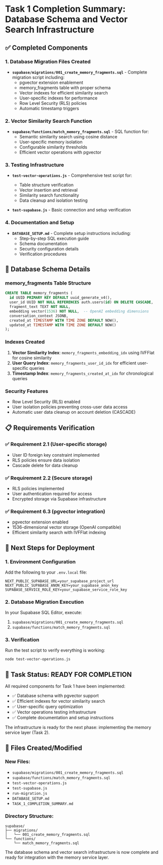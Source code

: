 # Task 1 Completion Summary: Database Schema and Vector Search Infrastructure

## ✅ Completed Components

### 1. Database Migration Files Created
- **`supabase/migrations/001_create_memory_fragments.sql`** - Complete migration script including:
  - pgvector extension enablement
  - memory_fragments table with proper schema
  - Vector indexes for efficient similarity search
  - User-specific indexes for performance
  - Row Level Security (RLS) policies
  - Automatic timestamp triggers

### 2. Vector Similarity Search Function
- **`supabase/functions/match_memory_fragments.sql`** - SQL function for:
  - Semantic similarity search using cosine distance
  - User-specific memory isolation
  - Configurable similarity thresholds
  - Efficient vector operations with pgvector

### 3. Testing Infrastructure
- **`test-vector-operations.js`** - Comprehensive test script for:
  - Table structure verification
  - Vector insertion and retrieval
  - Similarity search functionality
  - Data cleanup and isolation testing

- **`test-supabase.js`** - Basic connection and setup verification

### 4. Documentation and Setup
- **`DATABASE_SETUP.md`** - Complete setup instructions including:
  - Step-by-step SQL execution guide
  - Schema documentation
  - Security configuration details
  - Verification procedures

## 🔧 Database Schema Details

### memory_fragments Table Structure
```sql
CREATE TABLE memory_fragments (
  id UUID PRIMARY KEY DEFAULT uuid_generate_v4(),
  user_id UUID NOT NULL REFERENCES auth.users(id) ON DELETE CASCADE,
  fragment_text TEXT NOT NULL,
  embedding vector(1536) NOT NULL,  -- OpenAI embedding dimensions
  conversation_context JSONB,
  created_at TIMESTAMP WITH TIME ZONE DEFAULT NOW(),
  updated_at TIMESTAMP WITH TIME ZONE DEFAULT NOW()
);
```

### Indexes Created
1. **Vector Similarity Index**: `memory_fragments_embedding_idx` using IVFFlat for cosine similarity
2. **User Query Index**: `memory_fragments_user_id_idx` for efficient user-specific queries
3. **Timestamp Index**: `memory_fragments_created_at_idx` for chronological queries

### Security Features
- Row Level Security (RLS) enabled
- User isolation policies preventing cross-user data access
- Automatic user data cleanup on account deletion (CASCADE)

## 📋 Requirements Verification

### ✅ Requirement 2.1 (User-specific storage)
- User ID foreign key constraint implemented
- RLS policies ensure data isolation
- Cascade delete for data cleanup

### ✅ Requirement 2.2 (Secure storage)
- RLS policies implemented
- User authentication required for access
- Encrypted storage via Supabase infrastructure

### ✅ Requirement 6.3 (pgvector integration)
- pgvector extension enabled
- 1536-dimensional vector storage (OpenAI compatible)
- Efficient similarity search with IVFFlat indexing

## 🚀 Next Steps for Deployment

### 1. Environment Configuration
Add the following to your `.env.local` file:
```env
NEXT_PUBLIC_SUPABASE_URL=your_supabase_project_url
NEXT_PUBLIC_SUPABASE_ANON_KEY=your_supabase_anon_key
SUPABASE_SERVICE_ROLE_KEY=your_supabase_service_role_key
```

### 2. Database Migration Execution
In your Supabase SQL Editor, execute:
1. `supabase/migrations/001_create_memory_fragments.sql`
2. `supabase/functions/match_memory_fragments.sql`

### 3. Verification
Run the test script to verify everything is working:
```bash
node test-vector-operations.js
```

## 🎯 Task Status: READY FOR COMPLETION

All required components for Task 1 have been implemented:
- ✅ Database schema with pgvector support
- ✅ Efficient indexes for vector similarity search
- ✅ User-specific query optimization
- ✅ Vector operations testing infrastructure
- ✅ Complete documentation and setup instructions

The infrastructure is ready for the next phase: implementing the memory service layer (Task 2).

## 📁 Files Created/Modified

### New Files:
- `supabase/migrations/001_create_memory_fragments.sql`
- `supabase/functions/match_memory_fragments.sql`
- `test-vector-operations.js`
- `test-supabase.js`
- `run-migration.js`
- `DATABASE_SETUP.md`
- `TASK_1_COMPLETION_SUMMARY.md`

### Directory Structure:
```
supabase/
├── migrations/
│   └── 001_create_memory_fragments.sql
└── functions/
    └── match_memory_fragments.sql
```

The database schema and vector search infrastructure is now complete and ready for integration with the memory service layer.